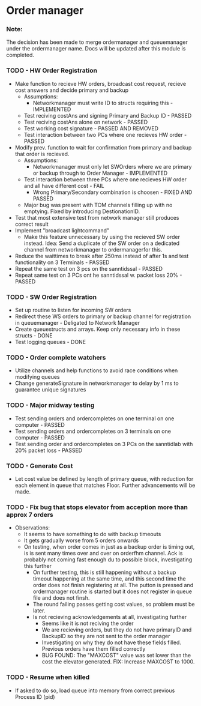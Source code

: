 # Order manager

### Note:
The decision has been made to merge ordermanager and queuemanager under the ordermanager name. Docs will be updated after this module is completed.

### TODO - HW Order Registration
 * Make function to recieve HW orders, broadcast cost request, recieve cost answers and decide primary and backup
    * Assumptions:
        * Networkmanager must write ID to structs requiring this - IMPLEMENTED
    * Test reciving costAns and signing Primary and Backup ID - PASSED
    * Test reciving costAns alone on network - PASSED
    * Test working cost signature - PASSED AND REMOVED
    * Test interaction between two PCs where one recieves HW order - PASSED
 * Modify prev. function to wait for confirmation from primary and backup that order is recieved.
    * Assumptions:
        * Networkmanager must only let SWOrders where we are primary or backup through to Order Manager - IMPLEMENTED
    * Test interaction between three PCs where one recieves HW order and all have different cost - FAIL
        * Wrong Primary/Secondary combination is choosen - FIXED AND PASSED
    * Major bug was present with TOM channels filling up with no emptying. Fixed by introducing DestionationID.
 * Test that most extensive test from network manager still produces correct result
 * Implement "broadcast lightcommand"
    * Make this feature unnecessary by using the recieved SW order instead. Idea: Send a duplicate of the SW order on a dedicated channel from networkmanager to ordermanagerfor this.
 * Reduce the waittimes to break after 250ms instead of after 1s and test functionality on 3 Terminals - PASSED
 * Repeat the same test on 3 pcs on the sanntidssal - PASSED
 * Repeat same test on 3 PCs ont he sanntidssal w. packet loss 20% - PASSED

### TODO - SW Order Registration
 * Set up routine to listen for incoming SW orders
 * Redirect these WS orders to primary or backup channel for registration in queuemanager - Deligated to Network Manager
 * Create queuestructs and arrays. Keep only necessary info in these structs - DONE
 * Test logging queues - DONE 
 
 ### TODO - Order complete watchers
 * Utilize channels and help functions to avoid race conditions when modifying queues
 * Change generateSignature in networkmanager to delay by 1 ms to guarantee unique signatures

 ### TODO - Major midway testing
 * Test sending orders and ordercompletes on one terminal on one computer - PASSED
 * Test sending orders and ordercompletes on 3 terminals on one computer - PASSED
 * Test sending order and ordercompletes on 3 PCs on the sanntidlab with 20% packet loss - PASSED

 ### TODO - Generate Cost
 * Let cost value be defined by length of primary queue, with reduction for each element in queue that matches Floor. Further advancements will be made. 

### TODO - Fix bug that stops elevator from acception more than approx 7 orders
 * Observations:
    *  It seems to have something to do with backup timeouts
    *  It gets gradually worse from 5 orders onwards
    *  On testing, when order comes in just as a backup order is timing out, is is sent many times over and over on orderfhm channel. Ack is probably not coming fast enough du to possible block, investigating this further
        * On further testing, this is still happening without a backup timeout happening at the same time, and this second time the order does not finish registering at all. The putton is pressed and ordermanager routine is started but it does not register in queue file and does not finsh.
        * The round failing passes getting cost values, so problem must be later.
        * Is not recieving acknowledgements at all, investigating further
            * Seems like it is not reciving the order
            * We are recieving orders, but they do not have primaryID and BackupID so they are not sent to the order manager
            * Investigating on why they do not have these fields filled. Previous orders have them filled correctly
            * BUG FOUND: The "MAXCOST" value was set lower than the cost the elevator generated. FIX: Increase MAXCOST to 1000.

### TODO - Resume when killed
 * If asked to do so, load queue into memory from correct previous Process ID (pid)
 